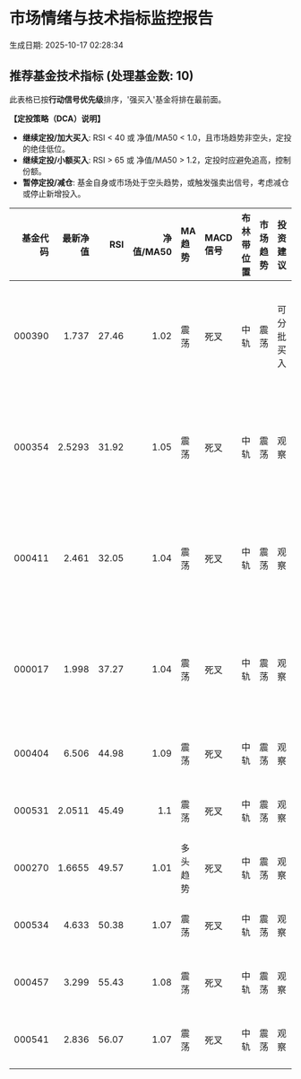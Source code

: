# 市场情绪与技术指标监控报告

生成日期: 2025-10-17 02:28:34

## 推荐基金技术指标 (处理基金数: 10)
此表格已按**行动信号优先级**排序，'强买入'基金将排在最前面。

**【定投策略（DCA）说明】**
- **继续定投/加大买入**: RSI < 40 或 净值/MA50 < 1.0，且市场趋势非空头，定投的绝佳低位。
- **继续定投/小额买入**: RSI > 65 或 净值/MA50 > 1.2，定投时应避免追高，控制份额。
- **暂停定投/减仓**: 基金自身或市场处于空头趋势，或触发强卖出信号，考虑减仓或停止新增投入。

|   基金代码 |   最新净值 |   RSI |   净值/MA50 | MA趋势   | MACD信号   | 布林带位置   | 市场趋势   | 投资建议   | 行动信号   | 定投策略      |
|-------:|-------:|------:|----------:|:-------|:---------|:--------|:-------|:-------|:-------|:----------|
| 000390 | 1.737  | 27.46 |      1.02 | 震荡     | 死叉       | 中轨      | 震荡     | 可分批买入  | 弱买入    | 继续定投/加大买入 |
| 000354 | 2.5293 | 31.92 |      1.05 | 震荡     | 死叉       | 中轨      | 震荡     | 观察     | 弱买入    | 继续定投/加大买入 |
| 000411 | 2.461  | 32.05 |      1.04 | 震荡     | 死叉       | 中轨      | 震荡     | 观察     | 弱买入    | 继续定投/加大买入 |
| 000017 | 1.998  | 37.27 |      1.04 | 震荡     | 死叉       | 中轨      | 震荡     | 观察     | 弱买入    | 继续定投/加大买入 |
| 000404 | 6.506  | 44.98 |      1.09 | 震荡     | 死叉       | 中轨      | 震荡     | 观察     | 弱买入    | 继续定投      |
| 000531 | 2.0511 | 45.49 |      1.1  | 震荡     | 死叉       | 中轨      | 震荡     | 观察     | 持有/观察  | 继续定投      |
| 000270 | 1.6655 | 49.57 |      1.01 | 多头趋势   | 死叉       | 中轨      | 震荡     | 观察     | 持有/观察  | 继续定投      |
| 000534 | 4.633  | 50.38 |      1.07 | 震荡     | 死叉       | 中轨      | 震荡     | 观察     | 持有/观察  | 继续定投      |
| 000457 | 3.299  | 55.43 |      1.08 | 震荡     | 死叉       | 中轨      | 震荡     | 观察     | 持有/观察  | 继续定投      |
| 000541 | 2.836  | 56.07 |      1.07 | 震荡     | 死叉       | 中轨      | 震荡     | 观察     | 持有/观察  | 继续定投      |